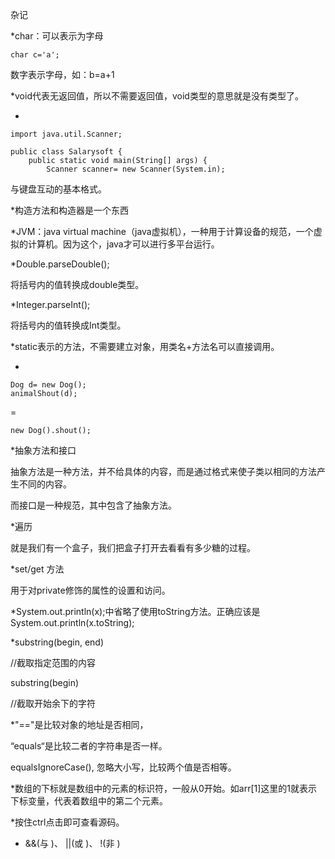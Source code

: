 杂记

*char：可以表示为字母

```
char c='a';
```

数字表示字母，如：b=a+1



*void代表无返回值，所以不需要返回值，void类型的意思就是没有类型了。



*

```
import java.util.Scanner;

public class Salarysoft {
    public static void main(String[] args) {
        Scanner scanner= new Scanner(System.in);
```

与键盘互动的基本格式。



*构造方法和构造器是一个东西



*JVM：java virtual machine（java虚拟机），一种用于计算设备的规范，一个虚拟的计算机。因为这个，java才可以进行多平台运行。

*Double.parseDouble();

将括号内的值转换成double类型。

*Integer.parseInt();

将括号内的值转换成Int类型。





*static表示的方法，不需要建立对象，用类名+方法名可以直接调用。





*

```
Dog d= new Dog();
animalShout(d);
```

=

```
new Dog().shout();
```





*抽象方法和接口

抽象方法是一种方法，并不给具体的内容，而是通过格式来使子类以相同的方法产生不同的内容。

而接口是一种规范，其中包含了抽象方法。



*遍历

就是我们有一个盒子，我们把盒子打开去看看有多少糖的过程。





*set/get 方法

用于对private修饰的属性的设置和访问。



*System.out.println(x);中省略了使用toString方法。正确应该是System.out.println(x.toString);





*substring(begin, end)

//截取指定范围的内容

substring(begin)

//截取开始余下的字符







*"=="是比较对象的地址是否相同，

“equals“是比较二者的字符串是否一样。

equalsIgnoreCase(), 忽略大小写，比较两个值是否相等。





*数组的下标就是数组中的元素的标识符，一般从0开始。如arr[1]这里的1就表示下标变量，代表着数组中的第二个元素。



*按住ctrl点击即可查看源码。

* &&(与 )、 ||(或 )、 !(非 )
